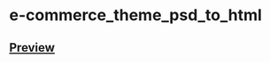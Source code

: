 # e-commerce_theme_psd_to_html
## [Preview](https://github.com/IJmouri/e-commerce_theme_psd_to_html)

